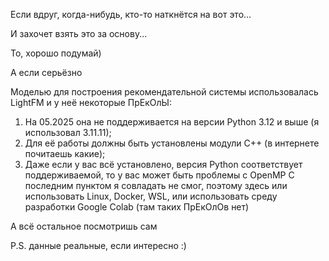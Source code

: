 Если вдруг, когда-нибудь, кто-то наткнётся на вот это...

И захочет взять это за основу...

То, хорошо подумай)

А если серьёзно

Моделью для построения рекомендательной системы использовалась LightFM и у неё некоторые ПрЕкОлЫ:
1. На 05.2025 она не поддерживается на версии Python 3.12 и выше (я использовал 3.11.11);
2. Для её работы должны быть установлены модули C++ (в интернете почитаешь какие);
3. Даже если у вас всё установлено, версия Python соответствует поддерживаемой, то у вас может быть проблемы с OpenMP
С последним пунктом я совладать не смог, поэтому здесь или использовать Linux, Docker, WSL, или использовать среду разработки Google Colab (там таких ПрЕкОлОв нет)

А всё остальное посмотришь сам

P.S. данные реальные, если интересно :)
